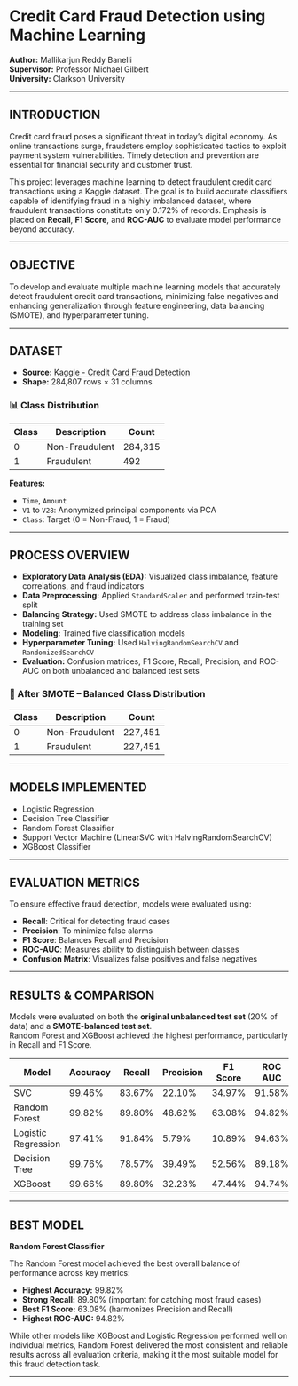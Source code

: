 # Credit Card Fraud Detection using Machine Learning

**Author:** Mallikarjun Reddy Banelli  
**Supervisor:** Professor Michael Gilbert  
**University:** Clarkson University

---

## INTRODUCTION

Credit card fraud poses a significant threat in today’s digital economy. As online transactions surge, fraudsters employ sophisticated tactics to exploit payment system vulnerabilities. Timely detection and prevention are essential for financial security and customer trust.

This project leverages machine learning to detect fraudulent credit card transactions using a Kaggle dataset. The goal is to build accurate classifiers capable of identifying fraud in a highly imbalanced dataset, where fraudulent transactions constitute only 0.172% of records. Emphasis is placed on **Recall**, **F1 Score**, and **ROC-AUC** to evaluate model performance beyond accuracy.

---

## OBJECTIVE

To develop and evaluate multiple machine learning models that accurately detect fraudulent credit card transactions, minimizing false negatives and enhancing generalization through feature engineering, data balancing (SMOTE), and hyperparameter tuning.

---

## DATASET

- **Source:** [Kaggle - Credit Card Fraud Detection](https://www.kaggle.com/datasets/mlg-ulb/creditcardfraud)
- **Shape:** 284,807 rows × 31 columns

### 📊 Class Distribution

| Class | Description      | Count   |
|-------|------------------|---------|
| 0     | Non-Fraudulent   | 284,315 |
| 1     | Fraudulent       | 492     |

**Features:**

- `Time`, `Amount`  
- `V1` to `V28`: Anonymized principal components via PCA  
- `Class`: Target (0 = Non-Fraud, 1 = Fraud)

---

## PROCESS OVERVIEW

- **Exploratory Data Analysis (EDA):** Visualized class imbalance, feature correlations, and fraud indicators  
- **Data Preprocessing:** Applied `StandardScaler` and performed train-test split  
- **Balancing Strategy:** Used SMOTE to address class imbalance in the training set  
- **Modeling:** Trained five classification models  
- **Hyperparameter Tuning:** Used `HalvingRandomSearchCV` and `RandomizedSearchCV`  
- **Evaluation:** Confusion matrices, F1 Score, Recall, Precision, and ROC-AUC on both unbalanced and balanced test sets

 ### 🧪 After SMOTE – Balanced Class Distribution

  | Class | Description      | Count    |
  |-------|------------------|----------|
  | 0     | Non-Fraudulent   | 227,451  |
  | 1     | Fraudulent       | 227,451  |

---

## MODELS IMPLEMENTED

- Logistic Regression  
- Decision Tree Classifier  
- Random Forest Classifier  
- Support Vector Machine (LinearSVC with HalvingRandomSearchCV)  
- XGBoost Classifier

---

## EVALUATION METRICS

To ensure effective fraud detection, models were evaluated using:

- **Recall**: Critical for detecting fraud cases  
- **Precision**: To minimize false alarms  
- **F1 Score**: Balances Recall and Precision  
- **ROC-AUC**: Measures ability to distinguish between classes  
- **Confusion Matrix**: Visualizes false positives and false negatives

---

## RESULTS & COMPARISON

Models were evaluated on both the **original unbalanced test set** (20% of data) and a **SMOTE-balanced test set**.  
Random Forest and XGBoost achieved the highest performance, particularly in Recall and F1 Score.


| Model               | Accuracy | Recall  | Precision | F1 Score | ROC AUC |
|--------------------|----------|---------|-----------|----------|---------|
| SVC                | 99.46%   | 83.67%  | 22.10%    | 34.97%   | 91.58%  |
| Random Forest      | 99.82%   | 89.80%  | 48.62%    | 63.08%   | 94.82%  |
| Logistic Regression| 97.41%   | 91.84%  | 5.79%     | 10.89%   | 94.63%  |
| Decision Tree      | 99.76%   | 78.57%  | 39.49%    | 52.56%   | 89.18%  |
| XGBoost            | 99.66%   | 89.80%  | 32.23%    | 47.44%   | 94.74%  |


---

##  BEST MODEL

**Random Forest Classifier**

The Random Forest model achieved the best overall balance of performance across key metrics:
- **Highest Accuracy:** 99.82%
- **Strong Recall:** 89.80% (important for catching most fraud cases)
- **Best F1 Score:** 63.08% (harmonizes Precision and Recall)
- **Highest ROC-AUC:** 94.82%

While other models like XGBoost and Logistic Regression performed well on individual metrics, Random Forest delivered the most consistent and reliable results across all evaluation criteria, making it the most suitable model for this fraud detection task.

---
